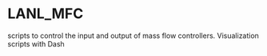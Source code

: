# LANL_MFC
scripts to control the input and output of mass flow controllers. Visualization scripts with Dash
